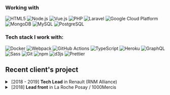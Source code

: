 

### Working with
<p>
  <img alt="HTML5" src="https://img.shields.io/badge/-HTML5-E34F26?style=for-the-badge&logo=html5&logoColor=white" />
  <img alt="Node.js" src="https://img.shields.io/badge/-Node.js-43853d?style=for-the-badge&logo=Node.js&logoColor=white" />
  <img alt="Vue.js" src="https://img.shields.io/badge/-Vue.js-42b883?style=for-the-badge&logo=vue.js&logoColor=white" />
  <img alt="PHP" src="https://img.shields.io/badge/-PHP-777bb3?style=for-the-badge&logo=php&logoColor=white" />
  <img alt="Laravel" src="https://img.shields.io/badge/-Laravel-e83729?style=for-the-badge&logo=laravel&logoColor=white" />
  <img alt="Google Cloud Platform" src="https://img.shields.io/badge/-Google_Cloud_Platform-1a73e8?style=for-the-badge&logo=google-cloud&logoColor=white" />
  <img alt="MongoDB" src="https://img.shields.io/badge/-MongoDB-13aa52?style=for-the-badge&logo=mongodb&logoColor=white" />
  <img alt="MySQL" src="https://img.shields.io/badge/-MySQL-007979?style=for-the-badge&logo=mysql&logoColor=white" />
  <img alt="PostgreSQL" src="https://img.shields.io/badge/-Postgre-32648c?style=for-the-badge&logo=postgresql&logoColor=white" />
</p>

### Tech stack I work with:
<p>
  <img alt="Docker" src="https://img.shields.io/badge/-Docker-46a2f1?style=flat-square&logo=docker&logoColor=white" />
  <img alt="Webpack" src="https://img.shields.io/badge/-Webpack-8DD6F9?style=flat-square&logo=webpack&logoColor=white" />
  <img alt="GitHub Actions" src="https://img.shields.io/badge/-Github_Actions-2088FF?style=flat-square&logo=github-actions&logoColor=white" />
  <img alt="TypeScript" src="https://img.shields.io/badge/-TypeScript-007ACC?style=flat-square&logo=typescript&logoColor=white" />
  <img alt="Heroku" src="https://img.shields.io/badge/-Heroku-430098?style=flat-square&logo=heroku&logoColor=white" />
  <img alt="GraphQL" src="https://img.shields.io/badge/-GraphQL-E10098?style=flat-square&logo=graphql&logoColor=white" />
  <img alt="Sass" src="https://img.shields.io/badge/-Sass-CC6699?style=flat-square&logo=sass&logoColor=white" />
  <img alt="Git" src="https://img.shields.io/badge/-Git-F05032?style=flat-square&logo=git&logoColor=white" />
  <img alt="npm" src="https://img.shields.io/badge/-NPM-CB3837?style=flat-square&logo=npm&logoColor=white" />
  <img alt="d3js" src="https://img.shields.io/badge/-D3.js-F9A03C?style=flat-square&logo=d3.js&logoColor=white" />
  <img alt="Prettier" src="https://img.shields.io/badge/-Prettier-F7B93E?style=flat-square&logo=prettier&logoColor=white" />
</p>

## Recent client's project

<details>
  <summary>&nbsp;[2018 - 2019]&nbsp;<b>Tech Lead</b> in Renault (RNM Alliance)</summary>
  &nbsp;
  <table>
    <tr>
      <td><img src="https://user-images.githubusercontent.com/726563/137168176-b9c889f8-8781-4ade-90cd-a7b02ad1f41f.png" style="width: 200px;height: auto; float: left;"></td>
      <td>
        <b>Project:</b> In-Vehicle Infotainment system applications<br>
        <b>Client:</b> Renault Nissan Mitsubishi Alliance<br>
        <b>Mission:</b> Developping apps for new AIVI (Advanced In-Vehicle Infotainment) system<br>
        <b>Stack:</b> Node.js / Vue.js / JS / Media API / Obigo Automotive SDK / PubSub<br>
      </td>
    </tr>
  </table>
  
  <p>
    Développement d'une nouvelle version d'IVI (In-Vehicle Infotaiment)
    pour l'alliance Renault - Nissan - Mitsubishi. Développement des applications
    online (microservices) pour l'automobile.
  </p>
  <ul>
    <li>Mettre en place des bonnes pratiques de la collaboration en méthodologie Agile (Scrum et Kanban)</li>
    <li>Développement des applications native</li>
    <li>Mise en place des pratiques de DevOps</li>
    <li>Intégration du workflow de développement en mode TDD (Test Driven Development)</li>
    <li>Intégration des tests unitaires, des tests fonctionnels et des tests Frontends (End to End)</li>
    <li>Mettre en place l'environnement de dev</li>
    <li>Animation de l'équipe des devs et l'avancement des projets</li>
    <li>Réfactoring du code progressive</li>
    <li>Développement de microservice SA, centralisation des intéractions avec un système IVI</li>
    <li>Determiné des blocages dans le systèm, amelioration dans l'environnement de dev</li>
  </ul>
</details>

<details>
  <summary>&nbsp;[2018]&nbsp;<b>Lead front</b> in La Roche Posay / 1000Mercis </summary>
  &nbsp;
  <table>
    <tr>
      <td><img src="https://user-images.githubusercontent.com/726563/137191648-69f0afb4-3d01-40f3-8397-d095dc17eb6c.png" style="width: 200px;height: auto; float: left;"></td>
      <td>
        <b>Project:</b> SpotScan EFFACLAR<br>
        <b>Client:</b> La Roche Posay / L'Oreal / 1000Mercis<br>
        <b>Mission:</b> Development of the PWA Application for scanning the skin via Camera.<br>
        <b>Stack:</b> Vue.js / Node.js / JS / Media API / i18n<br>
      </td>
    </tr>
  </table>
</details>


<!--
**danieltorscho/danieltorscho** is a ✨ _special_ ✨ repository because its `README.md` (this file) appears on your GitHub profile.

Here are some ideas to get you started:

- 🔭 I’m currently working on ...
- 🌱 I’m currently learning ...
- 👯 I’m looking to collaborate on ...
- 🤔 I’m looking for help with ...
- 💬 Ask me about ...
- 📫 How to reach me: ...
- 😄 Pronouns: ...
- ⚡ Fun fact: ...
-->
